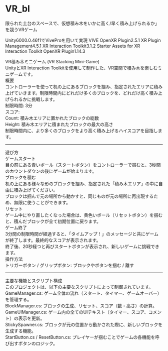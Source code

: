 # VR_bl
限られた土台のスペースで、仮想積み木をいかに高く/早く積み上げられるか」を競うVRゲーム

Unity6000.0.46f1でViveProを用いて実現
  VIVE OpenXR Plugin2.5.1
  XR Plugin Management4.5.1
  XR Interaction Toolkit3.1.2
  Starter Assets for XR Interaction Toolkit
  OpenXR Plugin1.14.3

VR積み木ミニゲーム (VR Stacking Mini-Game)  
UnityとXR Interaction Toolkitを使用して制作した、VR空間で積み木を楽しむミニゲームです。  
概要  
コントローラーを使って机の上にあるブロックを掴み、指定されたエリアに積み上げていきます。制限時間内にどれだけ多くのブロックを、どれだけ高く積み上げられるかに挑戦します。  
制限時間: 3分  
スコア:  
Count: 積み木エリアに置かれたブロックの総数  
Height: 積み木エリアに積まれたブロックの最大の高さ  
制限時間内に、より多くのブロックをより高く積み上げるハイスコアを目指します。 

- - -

遊び方  
ゲームスタート  
目の前にある青いボール（スタートボタン）をコントローラーで掴むと、3秒間のカウントダウンの後にゲームが始まります。  
ブロックを積む  
机の上にある様々な形のブロックを掴み、指定された「積み木エリア」の中に自由に積み上げてください。  
ブロックは掴んで元の場所から動かすと、同じものが元の場所に再出現するため、無限に使うことができます。  
リセット  
ゲーム中にやり直したくなった場合は、黄色いボール（リセットボタン）を掴むと、積んだブロックが全て初期位置に戻ります。  
ゲーム終了  
3分間の制限時間が経過すると、「タイムアップ！」のメッセージと共にゲームが終了します。最終的なスコアが表示されます。  
終了後、20秒経つと再びスタートボタンが表示され、新しいゲームに挑戦できます。  
操作方法  
トリガーボタン / グリップボタン: ブロックやボタンを掴む / 離す  

- - -

主要な機能とスクリプト構成  
このプロジェクトは、以下の主要なスクリプトによって制御されています。  
GameManager.cs: ゲーム全体の流れ（スタート、タイマー、ゲームオーバー）を管理する。  
BlockManager.cs: ブロックの生成、リセット、スコア（数・高さ）の計算。  
GameUIManager.cs: ゲーム内の全てのUIテキスト（タイマー、スコア、コメント）の表示を更新。  
StickySpawner.cs: ブロックが元の位置から動かされた際に、新しいブロックを生成する機能。  
StartButton.cs / ResetButton.cs: プレイヤーが掴むことでゲームの各機能を呼び出すボタンのロジック。  
